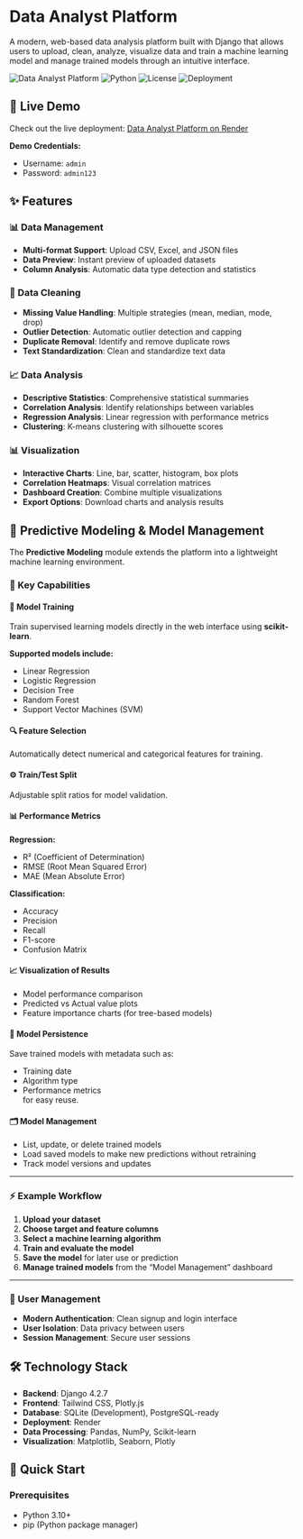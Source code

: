 # Data Analyst Platform

A modern, web-based data analysis platform built with Django that allows users to upload, clean, analyze, visualize data and train a machine learning model and manage trained models through an intuitive interface.

![Data Analyst Platform](https://img.shields.io/badge/Django-4.2.7-green) ![Python](https://img.shields.io/badge/Python-3.10-blue) ![License](https://img.shields.io/badge/License-MIT-yellow) ![Deployment](https://img.shields.io/badge/Deployment-Render-blue)

## 🚀 Live Demo

Check out the live deployment: [Data Analyst Platform on Render](https://data-analyst-platform.onrender.com/)

**Demo Credentials:**
- Username: `admin`
- Password: `admin123`

## ✨ Features

### 📊 Data Management
- **Multi-format Support**: Upload CSV, Excel, and JSON files
- **Data Preview**: Instant preview of uploaded datasets
- **Column Analysis**: Automatic data type detection and statistics

### 🧹 Data Cleaning
- **Missing Value Handling**: Multiple strategies (mean, median, mode, drop)
- **Outlier Detection**: Automatic outlier detection and capping
- **Duplicate Removal**: Identify and remove duplicate rows
- **Text Standardization**: Clean and standardize text data

### 📈 Data Analysis
- **Descriptive Statistics**: Comprehensive statistical summaries
- **Correlation Analysis**: Identify relationships between variables
- **Regression Analysis**: Linear regression with performance metrics
- **Clustering**: K-means clustering with silhouette scores

### 📊 Visualization
- **Interactive Charts**: Line, bar, scatter, histogram, box plots
- **Correlation Heatmaps**: Visual correlation matrices
- **Dashboard Creation**: Combine multiple visualizations
- **Export Options**: Download charts and analysis results

## 🤖 Predictive Modeling & Model Management 

The **Predictive Modeling** module extends the platform into a lightweight machine learning environment.

### 🧩 Key Capabilities

#### 🧠 Model Training
Train supervised learning models directly in the web interface using **scikit-learn**.

**Supported models include:**
- Linear Regression  
- Logistic Regression  
- Decision Tree  
- Random Forest  
- Support Vector Machines (SVM)

#### 🔍 Feature Selection
Automatically detect numerical and categorical features for training.

#### ⚙️ Train/Test Split
Adjustable split ratios for model validation.

#### 📊 Performance Metrics
**Regression:**
- R² (Coefficient of Determination)  
- RMSE (Root Mean Squared Error)  
- MAE (Mean Absolute Error)

**Classification:**
- Accuracy  
- Precision  
- Recall  
- F1-score  
- Confusion Matrix

#### 📈 Visualization of Results
- Model performance comparison  
- Predicted vs Actual value plots  
- Feature importance charts (for tree-based models)

#### 💾 Model Persistence
Save trained models with metadata such as:
- Training date  
- Algorithm type  
- Performance metrics  
for easy reuse.

#### 🗂️ Model Management
- List, update, or delete trained models  
- Load saved models to make new predictions without retraining  
- Track model versions and updates

---

### ⚡ Example Workflow
1. **Upload your dataset**  
2. **Choose target and feature columns**  
3. **Select a machine learning algorithm**  
4. **Train and evaluate the model**  
5. **Save the model** for later use or prediction  
6. **Manage trained models** from the “Model Management” dashboard

---

### 🔐 User Management
- **Modern Authentication**: Clean signup and login interface
- **User Isolation**: Data privacy between users
- **Session Management**: Secure user sessions

## 🛠️ Technology Stack

- **Backend**: Django 4.2.7
- **Frontend**: Tailwind CSS, Plotly.js
- **Database**: SQLite (Development), PostgreSQL-ready
- **Deployment**: Render
- **Data Processing**: Pandas, NumPy, Scikit-learn
- **Visualization**: Matplotlib, Seaborn, Plotly

## 🚀 Quick Start

### Prerequisites
- Python 3.10+
- pip (Python package manager)

